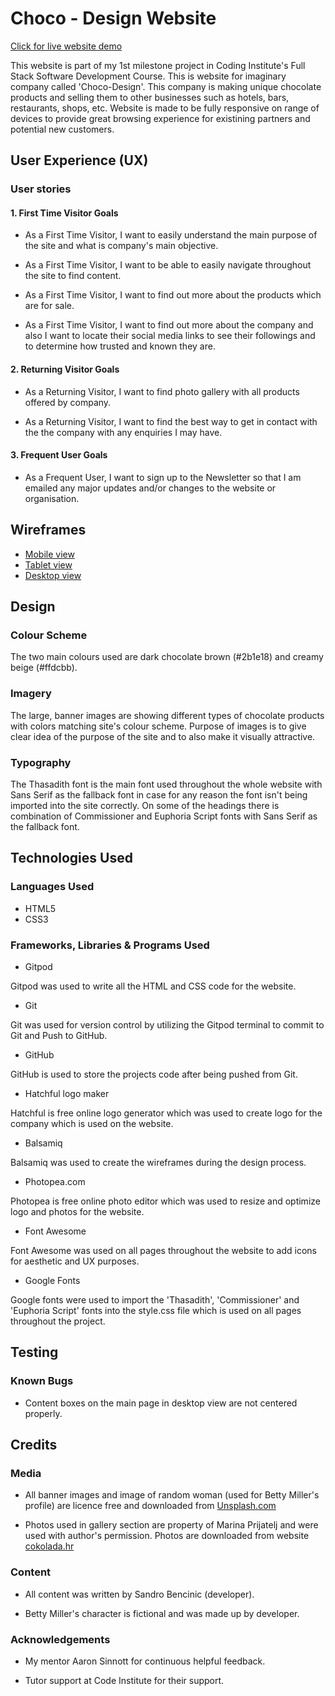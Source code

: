 # Choco - Design Website

[Click for live website demo](https://bencheee.github.io/choco-design/)

This website is part of my 1st milestone project in Coding Institute's Full Stack Software Development Course. This is website for imaginary company called 'Choco-Design'. This company is making unique chocolate products and selling them to other businesses such as hotels, bars, restaurants, shops, etc. Website is made to be fully responsive on range of devices to provide great browsing experience for existining partners and potential new customers.

## User Experience (UX)

### User stories

#### 1. First Time Visitor Goals

* As a First Time Visitor, I want to easily understand the main purpose of the site and what is company's main objective.

* As a First Time Visitor, I want to be able to easily navigate throughout the site to find content.

* As a First Time Visitor, I want to find out more about the products which are for sale.

* As a First Time Visitor, I want to find out more about the company and also I want to locate their social media links to see their followings and to determine how trusted and known they are.

#### 2. Returning Visitor Goals

* As a Returning Visitor, I want to find photo gallery with all products offered by company.

* As a Returning Visitor, I want to find the best way to get in contact with the the company with any enquiries I may have.

#### 3. Frequent User Goals

* As a Frequent User, I want to sign up to the Newsletter so that I am emailed any major updates and/or changes to the website or organisation.

## Wireframes

* [Mobile view](wireframes/wireframes-mobile.pdf)
* [Tablet view](wireframes/wireframes-tablet.pdf)
* [Desktop view](wireframes/wireframes-desktop.pdf)

## Design

### Colour Scheme

The two main colours used are dark chocolate brown (#2b1e18) and creamy beige (#ffdcbb).

### Imagery

The large, banner images are showing different types of chocolate products with colors matching site's colour scheme. Purpose of images is to give clear idea of the purpose of the site and to also make it visually attractive.

### Typography

The Thasadith font is the main font used throughout the whole website with Sans Serif as the fallback font in case for any reason the font isn't being imported into the site correctly. On some of the headings there is combination of Commissioner and Euphoria Script fonts with Sans Serif as the fallback font.

## Technologies Used

### Languages Used

* HTML5
* CSS3 

### Frameworks, Libraries & Programs Used

* Gitpod

Gitpod was used to write all the HTML and CSS code for the website.

* Git

Git was used for version control by utilizing the Gitpod terminal to commit to Git and Push to GitHub.

* GitHub

GitHub is used to store the projects code after being pushed from Git.

* Hatchful logo maker

Hatchful is free online logo generator which was used to create logo for the company which is used on the website.

* Balsamiq

Balsamiq was used to create the wireframes during the design process.

* Photopea.com

Photopea is free online photo editor which was used to resize and optimize logo and photos for the website.

* Font Awesome

Font Awesome was used on all pages throughout the website to add icons for aesthetic and UX purposes.

* Google Fonts

Google fonts were used to import the 'Thasadith', 'Commissioner' and 'Euphoria Script' fonts into the style.css file which is used on all pages throughout the project.

## Testing

### Known Bugs

* Content boxes on the main page in desktop view are not centered properly.

## Credits

### Media 

* All banner images and image of random woman (used for Betty Miller's profile) are licence free and downloaded from [Unsplash.com](https://unsplash.com/)

* Photos used in gallery section are property of Marina Prijatelj and were used with author's permission. Photos are downloaded from website [cokolada.hr](http://www.cokolada.hr/)

### Content

* All content was written by Sandro Bencinic (developer).

* Betty Miller's character is fictional and was made up by developer.

### Acknowledgements

* My mentor Aaron Sinnott for continuous helpful feedback.

* Tutor support at Code Institute for their support.